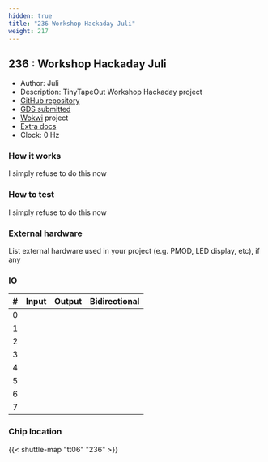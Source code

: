 ```yaml
---
hidden: true
title: "236 Workshop Hackaday Juli"
weight: 217
---
```


## 236 : Workshop Hackaday Juli

* Author: Juli
* Description: TinyTapeOut Workshop Hackaday project
* [GitHub repository](https://github.com/jpdasilva/tinytapeout-workshop)
* [GDS submitted](https://github.com/jpdasilva/tinytapeout-workshop/actions/runs/8673951165)
* [Wokwi](https://wokwi.com/projects/395054820631340033) project
* [Extra docs](None)
* Clock: 0 Hz

<!---

This file is used to generate your project datasheet. Please fill in the information below and delete any unused
sections.

You can also include images in this folder and reference them in the markdown. Each image must be less than
512 kb in size, and the combined size of all images must be less than 1 MB.
-->


### How it works

I simply refuse to do this now

### How to test

I simply refuse to do this now

### External hardware

List external hardware used in your project (e.g. PMOD, LED display, etc), if any


### IO

| # | Input          | Output         | Bidirectional   |
| - | -------------- | -------------- | --------------- |
| 0 |  |  |  |
| 1 |  |  |  |
| 2 |  |  |  |
| 3 |  |  |  |
| 4 |  |  |  |
| 5 |  |  |  |
| 6 |  |  |  |
| 7 |  |  |  |

### Chip location

{{< shuttle-map "tt06" "236" >}}
